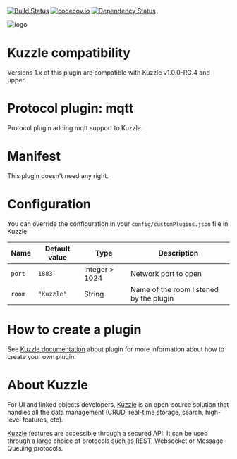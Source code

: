 [![Build Status](https://travis-ci.org/kuzzleio/kuzzle-plugin-mqtt.svg?branch=master)](https://travis-ci.org/kuzzleio/kuzzle-plugin-mqtt) [![codecov.io](http://codecov.io/github/kuzzleio/kuzzle-plugin-mqtt/coverage.svg?branch=master)](http://codecov.io/github/kuzzleio/kuzzle-plugin-mqtt?branch=master) [![Dependency Status](https://david-dm.org/kuzzleio/kuzzle-plugin-mqtt.svg)](https://david-dm.org/kuzzleio/kuzzle-plugin-mqtt)

![logo](https://camo.githubusercontent.com/e40bd0387af8440d3276c9fdea60650d9f787482/687474703a2f2f6b757a7a6c652e696f2f67756964652f696d616765732f6b757a7a6c652e737667)

# Kuzzle compatibility

Versions 1.x of this plugin are compatible with Kuzzle v1.0.0-RC.4 and upper.
# Protocol plugin: mqtt

Protocol plugin adding mqtt support to Kuzzle.

# Manifest

This plugin doesn't need any right.

# Configuration

You can override the configuration in your `config/customPlugins.json` file in Kuzzle:

| Name | Default value | Type | Description                 |
|------|---------------|-----------|-----------------------------|
| ``port`` | ``1883`` | Integer > 1024 | Network port to open |
| ``room`` | ``"Kuzzle"`` | String | Name of the room listened by the plugin |

# How to create a plugin

See [Kuzzle documentation](https://github.com/kuzzleio/kuzzle/blob/master/docs/plugins.md) about plugin for more information about how to create your own plugin.

# About Kuzzle

For UI and linked objects developers, [Kuzzle](https://github.com/kuzzleio/kuzzle) is an open-source solution that handles all the data management
(CRUD, real-time storage, search, high-level features, etc).

[Kuzzle](https://github.com/kuzzleio/kuzzle) features are accessible through a secured API. It can be used through a large choice of protocols such as REST, Websocket or Message Queuing protocols.
